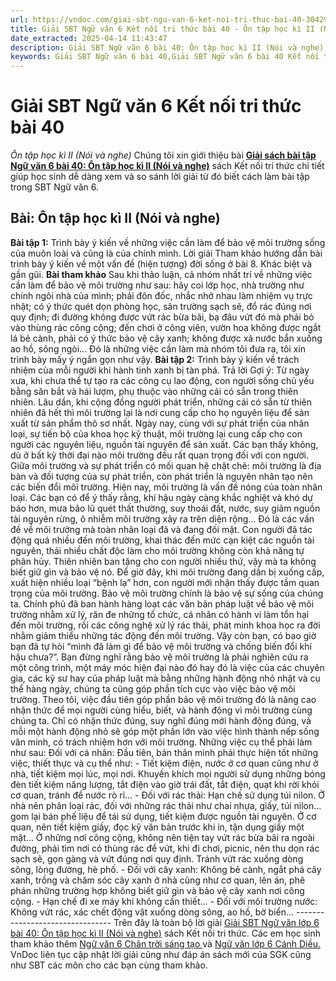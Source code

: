 ```yaml
---
url: https://vndoc.com/giai-sbt-ngu-van-6-ket-noi-tri-thuc-bai-40-304297
title: Giải SBT Ngữ văn 6 Kết nối tri thức bài 40 - Ôn tập học kì II (Nói và nghe) - VnDoc.com
date_extracted: 2025-04-14 11:43:47
description: Giải SBT Ngữ văn 6 bài 40: Ôn tập học kì II (Nói và nghe) sách Kết nối tri thức có đáp án chi tiết cho các bạn cùng tham khảo.
keywords: Giải SBT Ngữ văn 6 bài 40,Giải SBT Ngữ văn 6 bài 40 Kết nối tri thức,Giải sách bài tập Ngữ văn KNTT lớp 6,Ngữ văn lớp 6 Kết nối tri thức,giải bài tập ngữ văn lớp 6,bài Ôn tập học kì II (Nói và nghe)
---
```


# Giải SBT Ngữ văn 6 Kết nối tri thức bài 40
 _Ôn tập học kì II \(Nói và nghe\)_
Chúng tôi xin giới thiệu bài [**Giải sách bài tập Ngữ văn 6 bài 40: Ôn tập học kì II \(Nói và nghe\)**](<https://vndoc.com/giai-sbt-ngu-van-6-ket-noi-tri-thuc-bai-40-304297>) sách Kết nối tri thức chi tiết giúp học sinh dễ dàng xem và so sánh lời giải từ đó biết cách làm bài tập trong SBT Ngữ văn 6.
## Bài: Ôn tập học kì II \(Nói và nghe\)
**Bài tập 1:** Trình bày ý kiến về những việc cần làm để bảo vệ môi trường sống của muôn loài và cũng là của chính mình.
Lời giải
Tham khảo hướng dẫn bài trình bày ý kiến về một vấn đề \(hiện tượng\) đời sống ở bài 8. Khác biệt và gần gũi.
**Bài tham khảo**
Sau khi thảo luận, cả nhóm nhất trí về những việc cần làm để bảo vệ môi trường như sau: hãy coi lớp học, nhà trường như chính ngôi nhà của mình; phải đôn đốc, nhắc nhở nhau làm nhiệm vụ trực nhật; có ý thức quét dọn phòng học, sân trường sạch sẽ, đổ rác đúng nơi quy định; đi đường không được vứt rác bừa bãi, bạ đâu vứt đó mà phải bỏ vào thùng rác công cộng; đến chơi ở công viên, vườn hoa không được ngắt lá bẻ cành, phải có ý thức bảo vệ cây xanh; không được xả nước bẩn xuống ao hồ, sông ngòi... Đó là những việc cần làm mà nhóm tôi đưa ra, tôi xin trình bày mấy ý ngắn gọn như vậy.
**Bài tập 2:** Trình bày ý kiến về trách nhiệm của mỗi người khi hành tinh xanh bị tàn phá.
Trả lời
Gợi ý:
Từ ngày xưa, khi chưa thể tự tạo ra các công cụ lao động, con người sống chủ yếu bằng săn bắt và hái lượm, phụ thuộc vào những cái có sẵn trong thiên nhiên. Lâu dần, khi cộng đồng người phát triển, những cái có sẵn từ thiên nhiên đã hết thì môi trường lại là nơi cung cấp cho họ nguyên liệu để sản xuất từ sản phẩm thô sơ nhất. Ngày nay, cùng với sự phát triển của nhân loại, sự tiến bộ của khoa học kỹ thuật, môi trường lại cung cấp cho con người các nguyên liệu, nguồn tài nguyên để sản xuất.
Các bạn thấy không, dù ở bất kỳ thời đại nào môi trường đều rất quan trọng đối với con người. Giữa môi trường và sự phát triển có mối quan hệ chặt chẽ: môi trường là địa bàn và đối tượng của sự phát triển, còn phát triển là nguyên nhân tạo nên các biến đổi môi trường.
Hiện nay, môi trường là vấn đề nóng của toàn nhân loại. Các bạn có để ý thấy rằng, khí hậu ngày càng khắc nghiệt và khó dự báo hơn, mưa bão lũ quét thất thường, suy thoái đất, nước, suy giảm nguồn tài nguyên rừng, ô nhiễm môi trường xảy ra trên diện rộng… Đó là các vấn đề về môi trường mà toàn nhân loại đã và đang đối mặt. Con người đã tác động quá nhiều đến môi trường, khai thác đến mức cạn kiệt các nguồn tài nguyên, thải nhiều chất độc làm cho môi trường không còn khả năng tự phân hủy.
Thiên nhiên ban tặng cho con người nhiều thứ, vậy mà ta không biết giữ gìn và bảo vệ nó. Để giờ đây, khi môi trường đang dần bị xuống cấp, xuất hiện nhiều loại “bệnh lạ” hơn, con người mới nhận thấy được tầm quan trọng của môi trường.
Bảo vệ môi trường chính là bảo vệ sự sống của chúng ta. Chính phủ đã ban hành hàng loạt các văn bản pháp luật về bảo vệ môi trường nhằm xử lý, răn đe những tổ chức, cá nhân có hành vi làm tổn hại đến môi trường, rồi các công nghệ xử lý rác thải, phát minh khoa học ra đời nhằm giảm thiểu những tác động đến môi trường. Vậy còn bạn, có bao giờ bạn đã tự hỏi “mình đã làm gì để bảo vệ môi trường và chống biến đổi khí hậu chưa?”.
Bạn đừng nghĩ rằng bảo vệ môi trường là phải nghiên cứu ra một công trình, một máy móc hiện đại nào đó hay đó là việc của các chuyên gia, các kỹ sư hay của pháp luật mà bằng những hành động nhỏ nhặt và cụ thể hàng ngày, chúng ta cũng góp phần tích cực vào việc bảo vệ môi trường. Theo tôi, việc đầu tiên góp phần bảo vệ môi trường đó là nâng cao nhận thức để mọi người cùng hiểu, biết, và hành động vì môi trường cùng chúng ta. Chỉ có nhận thức đúng, suy nghĩ đúng mới hành động đúng, và mỗi một hành động nhỏ sẽ góp một phần lớn vào việc hình thành nếp sống văn minh, có trách nhiệm hơn với môi trường. Những việc cụ thể phải làm như sau:
Đối với cá nhân: Đầu tiên, bản thân mình phải thực hiện tốt những việc, thiết thực và cụ thể như:
\- Tiết kiệm điện, nước ở cơ quan cũng như ở nhà, tiết kiệm mọi lúc, mọi nơi. Khuyến khích mọi người sử dụng những bóng đèn tiết kiệm năng lượng, tắt điện vào giờ trái đất, tắt điện, quạt khi rời khỏi cơ quan, tránh để nước rò rỉ…
\- Đối với rác thải: Hạn chế sử dụng túi nilon. Ở nhà nên phân loại rác, đối với những rác thải như chai nhựa, giấy, túi nilon... gom lại bán phế liệu để tái sử dụng, tiết kiệm được nguồn tài nguyên. Ở cơ quan, nên tiết kiệm giấy, đọc kỹ văn bản trước khi in, tận dụng giấy một mặt… Ở những nơi công cộng, không nên tiện tay vứt rác bừa bãi ra ngoài đường, phải tìm nơi có thùng rác để vứt, khi đi chơi, picnic, nên thu dọn rác sạch sẽ, gọn gàng và vứt đúng nơi quy định. Tránh vứt rác xuống dòng sông, lòng đường, hè phố.
\- Đối với cây xanh: Không bẻ cành, ngắt phá cây xanh, trồng và chăm sóc cây xanh ở nhà cũng như cơ quan, lên án, phê phán những trường hợp không biết giữ gìn và bảo vệ cây xanh nơi công cộng.
\- Hạn chế đi xe máy khi không cần thiết…
\- Đối với môi trường nước: Không vứt rác, xác chết động vật xuống dòng sông, ao hồ, bờ biển…
\--------------------------------
Trên đây là toàn bộ lời giải [Giải SBT Ngữ văn lớp 6 bài 40: Ôn tập học kì II \(Nói và nghe\)](<https://vndoc.com/giai-sbt-ngu-van-6-ket-noi-tri-thuc-bai-40-304297>) sách Kết nối tri thức. Các em học sinh tham khảo thêm [Ngữ văn 6 Chân trời sáng tạo ](<https://vndoc.com/ngu-van-6-sach-chan-troi-sang-tao>)và [Ngữ văn lớp 6 Cánh Diều.](<https://vndoc.com/ngu-van-6-sach-canh-dieu>) VnDoc liên tục cập nhật lời giải cũng như đáp án sách mới của SGK cũng như SBT các môn cho các bạn cùng tham khảo.
